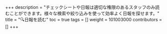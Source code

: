+++
description = "チェックシートや日報は適切な権限のあるスタッフのみ読むことができます。様々な検索や絞り込みを使って効率よく日報を探せます。"
title = "🔍日報を読む"
toc = true
tags = []
weight = 101003000
contributors = []
+++

